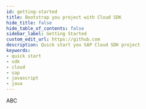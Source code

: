 ```yaml
---
id: getting-started
title: Bootstrap you project with Cloud SDK
hide_title: false
hide_table_of_contents: false
sidebar_label: Getting Started
custom_edit_url: https://github.com
description: Quick start you SAP Cloud SDK project
keywords:
- quick start
- sdk
- cloud
- sap
- javascript
- java
---
```


ABC
